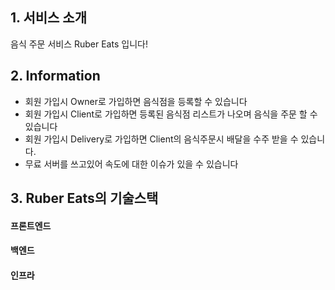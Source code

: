 ## 1. 서비스 소개

음식 주문 서비스 Ruber Eats 입니다!

## 2. Information

- 회원 가입시 Owner로 가입하면 음식점을 등록할 수 있습니다
- 회원 가입시 Client로 가입하면 등록된 음식점 리스트가 나오며 음식을 주문 할 수 있습니다
- 회원 가입시 Delivery로 가입하면 Client의 음식주문시 배달을 수주 받을 수 있습니다.
- 무료 서버를 쓰고있어 속도에 대한 이슈가 있을 수 있습니다

## 3. Ruber Eats의 기술스택

#### 프론트엔드

#### 백엔드

#### 인프라

<p>
</p>

